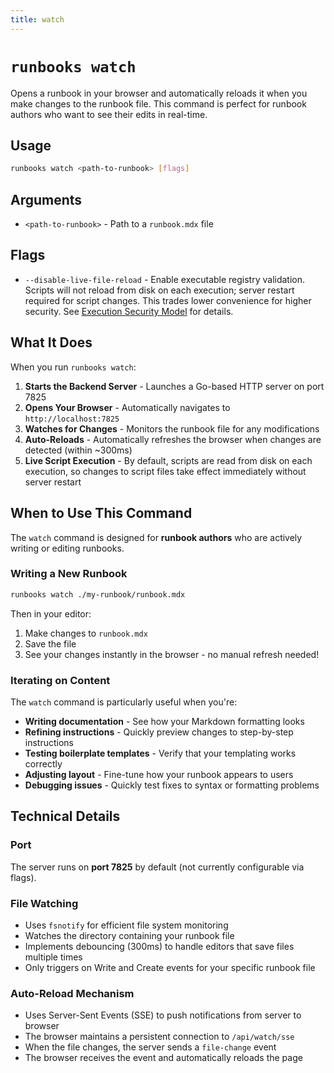 ```yaml
---
title: watch
---
```


# `runbooks watch`

Opens a runbook in your browser and automatically reloads it when you make changes to the runbook file. This command is perfect for runbook authors who want to see their edits in real-time.

## Usage

```bash
runbooks watch <path-to-runbook> [flags]
```

## Arguments

- `<path-to-runbook>` - Path to a `runbook.mdx` file

## Flags

- `--disable-live-file-reload` - Enable executable registry validation. Scripts will not reload from disk on each execution; server restart required for script changes. This trades lower convenience for higher security. See [Execution Security Model](/security/execution-model) for details.

## What It Does

When you run `runbooks watch`:

1. **Starts the Backend Server** - Launches a Go-based HTTP server on port 7825
2. **Opens Your Browser** - Automatically navigates to `http://localhost:7825`
3. **Watches for Changes** - Monitors the runbook file for any modifications
4. **Auto-Reloads** - Automatically refreshes the browser when changes are detected (within ~300ms)
5. **Live Script Execution** - By default, scripts are read from disk on each execution, so changes to script files take effect immediately without server restart

## When to Use This Command

The `watch` command is designed for **runbook authors** who are actively writing or editing runbooks.

### Writing a New Runbook

```bash
runbooks watch ./my-runbook/runbook.mdx
```

Then in your editor:
1. Make changes to `runbook.mdx`
2. Save the file
3. See your changes instantly in the browser - no manual refresh needed!

### Iterating on Content

The `watch` command is particularly useful when you're:
- **Writing documentation** - See how your Markdown formatting looks
- **Refining instructions** - Quickly preview changes to step-by-step instructions
- **Testing boilerplate templates** - Verify that your templating works correctly
- **Adjusting layout** - Fine-tune how your runbook appears to users
- **Debugging issues** - Quickly test fixes to syntax or formatting problems

## Technical Details

### Port
The server runs on **port 7825** by default (not currently configurable via flags).

### File Watching
- Uses `fsnotify` for efficient file system monitoring
- Watches the directory containing your runbook file
- Implements debouncing (300ms) to handle editors that save files multiple times
- Only triggers on Write and Create events for your specific runbook file

### Auto-Reload Mechanism
- Uses Server-Sent Events (SSE) to push notifications from server to browser
- The browser maintains a persistent connection to `/api/watch/sse`
- When the file changes, the server sends a `file-change` event
- The browser receives the event and automatically reloads the page

